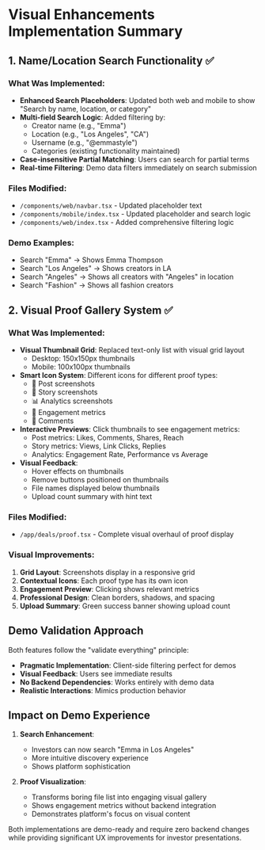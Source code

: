 # Visual Enhancements Implementation Summary

## 1. Name/Location Search Functionality ✅

### What Was Implemented:
- **Enhanced Search Placeholders**: Updated both web and mobile to show "Search by name, location, or category"
- **Multi-field Search Logic**: Added filtering by:
  - Creator name (e.g., "Emma")
  - Location (e.g., "Los Angeles", "CA")
  - Username (e.g., "@emmastyle")
  - Categories (existing functionality maintained)
- **Case-insensitive Partial Matching**: Users can search for partial terms
- **Real-time Filtering**: Demo data filters immediately on search submission

### Files Modified:
- `/components/web/navbar.tsx` - Updated placeholder text
- `/components/mobile/index.tsx` - Updated placeholder and search logic
- `/components/web/index.tsx` - Added comprehensive filtering logic

### Demo Examples:
- Search "Emma" → Shows Emma Thompson
- Search "Los Angeles" → Shows creators in LA
- Search "Angeles" → Shows all creators with "Angeles" in location
- Search "Fashion" → Shows all fashion creators

## 2. Visual Proof Gallery System ✅

### What Was Implemented:
- **Visual Thumbnail Grid**: Replaced text-only list with visual grid layout
  - Desktop: 150x150px thumbnails
  - Mobile: 100x100px thumbnails
- **Smart Icon System**: Different icons for different proof types:
  - 📱 Post screenshots
  - 📖 Story screenshots
  - 📊 Analytics screenshots
  - 💬 Engagement metrics
  - 💭 Comments
- **Interactive Previews**: Click thumbnails to see engagement metrics:
  - Post metrics: Likes, Comments, Shares, Reach
  - Story metrics: Views, Link Clicks, Replies
  - Analytics: Engagement Rate, Performance vs Average
- **Visual Feedback**: 
  - Hover effects on thumbnails
  - Remove buttons positioned on thumbnails
  - File names displayed below thumbnails
  - Upload count summary with hint text

### Files Modified:
- `/app/deals/proof.tsx` - Complete visual overhaul of proof display

### Visual Improvements:
1. **Grid Layout**: Screenshots display in a responsive grid
2. **Contextual Icons**: Each proof type has its own icon
3. **Engagement Preview**: Clicking shows relevant metrics
4. **Professional Design**: Clean borders, shadows, and spacing
5. **Upload Summary**: Green success banner showing upload count

## Demo Validation Approach

Both features follow the "validate everything" principle:
- **Pragmatic Implementation**: Client-side filtering perfect for demos
- **Visual Feedback**: Users see immediate results
- **No Backend Dependencies**: Works entirely with demo data
- **Realistic Interactions**: Mimics production behavior

## Impact on Demo Experience

1. **Search Enhancement**: 
   - Investors can now search "Emma in Los Angeles" 
   - More intuitive discovery experience
   - Shows platform sophistication

2. **Proof Visualization**:
   - Transforms boring file list into engaging visual gallery
   - Shows engagement metrics without backend integration
   - Demonstrates platform's focus on visual content

Both implementations are demo-ready and require zero backend changes while providing significant UX improvements for investor presentations.